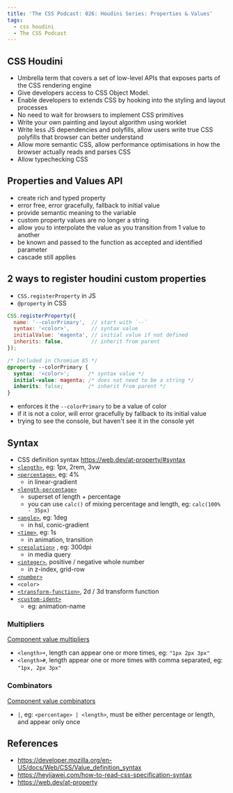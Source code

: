 ```yaml
---
title: 'The CSS Podcast: 026: Houdini Series: Properties & Values'
tags:
  - css houdini
  - The CSS Podcast
---
```


## CSS Houdini

- Umbrella term that covers a set of low-level APIs that exposes parts of the CSS rendering engine
- Give developers access to CSS Object Model.
- Enable developers to extends CSS by hooking into the styling and layout processes
- No need to wait for browsers to implement CSS primitives
- Write your own painting and layout algorithm using worklet
- Write less JS dependencies and polyfills, allow users write true CSS polyfills that browser can better understand
- Allow more semantic CSS, allow performance optimisations in how the browser actually reads and parses CSS
- Allow typechecking CSS

## Properties and Values API
- create rich and typed property
- error free, error gracefully, fallback to initial value
- provide semantic meaning to the variable
- custom property values are no longer a string
- allow you to interpolate the value as you transition from 1 value to another
- be known and passed to the function as accepted and identified parameter
- cascade still applies

## 2 ways to register houdini custom properties
- `CSS.registerProperty` in JS
- `@property` in CSS

```js
CSS.registerProperty({
  name: '--colorPrimary',  // start with `--`
  syntax: '<color>',       // syntax value
  initialValue: 'magenta', // initial value if not defined
  inherits: false,         // inherit from parent
});
```

```css
/* Included in Chromium 85 */
@property --colorPrimary {
  syntax: '<color>';      /* syntax value */
  initial-value: magenta; /* does not need to be a string */
  inherits: false;        /* inherit from parent */
}
```

- enforces it the `--colorPrimary` to be a value of color
- if it is not a color, will error gracefully by fallback to its initial value
- trying to see the console, but haven't see it in the console yet

## Syntax
- CSS definition syntax https://web.dev/at-property/#syntax
- [`<length>`](https://developer.mozilla.org/en-US/docs/Web/CSS/length), eg: 1px, 2rem, 3vw
- [`<percentage>`](https://developer.mozilla.org/en-US/docs/Web/CSS/percentage), eg: 4%
  - in linear-gradient
- [`<length-percentage>`](https://developer.mozilla.org/en-US/docs/Web/CSS/length-percentage)
  - superset of length + percentage
  - you can use `calc()` of mixing percentage and length, eg: `calc(100% - 35px)` 
- [`<angle>`](https://developer.mozilla.org/en-US/docs/Web/CSS/angle), eg: 1deg
  - in hsl, conic-gradient
- [`<time>`](https://developer.mozilla.org/en-US/docs/Web/CSS/time), eg: 1s
  - in animation, transition
- [`<resolution>`](https://developer.mozilla.org/en-US/docs/Web/CSS/resolution) , eg: 300dpi
  - in media query
- [`<integer>`](https://developer.mozilla.org/en-US/docs/Web/CSS/integer), positive / negative whole number
  - in z-index, grid-row
- [`<number>`](https://developer.mozilla.org/en-US/docs/Web/CSS/number)
- `<color>`
- [`<transform-function>`](https://developer.mozilla.org/en-US/docs/Web/CSS/transform-function), 2d / 3d transform function
- [`<custom-ident>`](https://developer.mozilla.org/en-US/docs/Web/CSS/custom-ident)
  - eg: animation-name

### Multipliers
[Component value multipliers](https://developer.mozilla.org/en-US/docs/Web/CSS/Value_definition_syntax#Component_value_multipliers)
- `<length>+`, length can appear one or more times, eg: `"1px 2px 3px"`
- `<length>#`, length appear one or more times with comma separated, eg: `"1px, 2px 3px"`

### Combinators
[Component value combinators](https://developer.mozilla.org/en-US/docs/Web/CSS/Value_definition_syntax#Component_value_combinators)
- `|`, eg: `<percentage> | <length>`, must be either percentage or length, and appear only once


## References
- https://developer.mozilla.org/en-US/docs/Web/CSS/Value_definition_syntax
- https://heyjiawei.com/how-to-read-css-specification-syntax
- https://web.dev/at-property